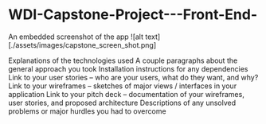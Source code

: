 # WDI-Capstone-Project---Front-End-

An embedded screenshot of the app
![alt text][./assets/images/capstone_screen_shot.png]

Explanations of the technologies used
A couple paragraphs about the general approach you took
Installation instructions for any dependencies
Link to your user stories – who are your users, what do they want, and why?
Link to your wireframes – sketches of major views / interfaces in your application
Link to your pitch deck – documentation of your wireframes, user stories, and proposed architecture
Descriptions of any unsolved problems or major hurdles you had to overcome
